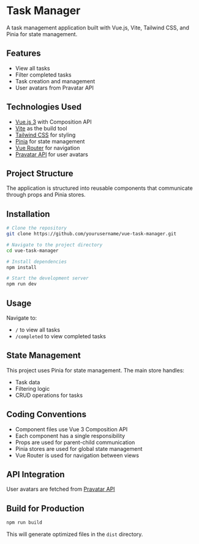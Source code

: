 # Task Manager

A task management application built with Vue.js, Vite, Tailwind CSS, and Pinia for state management.

## Features

- View all tasks
- Filter completed tasks
- Task creation and management
- User avatars from Pravatar API

## Technologies Used

- [Vue.js 3](https://vuejs.org/) with Composition API
- [Vite](https://vitejs.dev/) as the build tool
- [Tailwind CSS](https://tailwindcss.com/) for styling
- [Pinia](https://pinia.vuejs.org/) for state management
- [Vue Router](https://router.vuejs.org/) for navigation
- [Pravatar API](https://pravatar.cc/) for user avatars

## Project Structure

The application is structured into reusable components that communicate through props and Pinia stores.

## Installation

```bash
# Clone the repository
git clone https://github.com/yourusername/vue-task-manager.git

# Navigate to the project directory
cd vue-task-manager

# Install dependencies
npm install

# Start the development server
npm run dev
```

## Usage

Navigate to:
- `/` to view all tasks
- `/completed` to view completed tasks

## State Management

This project uses Pinia for state management. The main store handles:
- Task data
- Filtering logic
- CRUD operations for tasks

## Coding Conventions

- Component files use Vue 3 Composition API
- Each component has a single responsibility
- Props are used for parent-child communication
- Pinia stores are used for global state management
- Vue Router is used for navigation between views

## API Integration

User avatars are fetched from [Pravatar API](https://pravatar.cc/)

## Build for Production

```bash
npm run build
```

This will generate optimized files in the `dist` directory.
